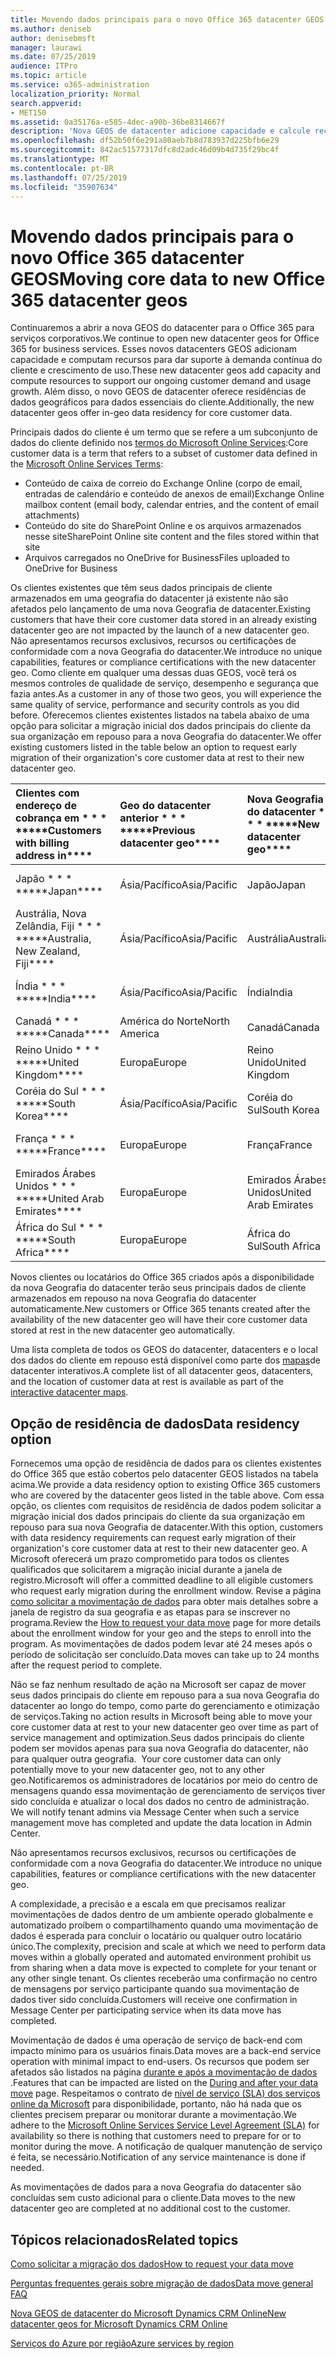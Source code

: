```yaml
---
title: Movendo dados principais para o novo Office 365 datacenter GEOS
ms.author: deniseb
author: denisebmsft
manager: laurawi
ms.date: 07/25/2019
audience: ITPro
ms.topic: article
ms.service: o365-administration
localization_priority: Normal
search.appverid:
- MET150
ms.assetid: 0a35176a-e585-4dec-a90b-36be8314667f
description: 'Nova GEOS de datacenter adicione capacidade e calcule recursos para dar suporte à demanda contínua do cliente e crescimento de uso. Além disso, o novo GEOS de datacenter oferece residências de dados geográficos para dados essenciais do cliente. Principais dados do cliente é um termo que se refere a um subconjunto de dados do cliente definido nos termos do Microsoft Online Services: conteúdo da caixa de correio do Exchange Online (corpo de email, entradas de calendário e conteúdo de anexos de email) e conteúdo do site do SharePoint Online e os arquivos armazenados nesse site e arquivos carregados no OneDrive for Business.'
ms.openlocfilehash: df52b50f6e291a80aeb7b8d783937d225bfb6e29
ms.sourcegitcommit: 842ac51577317dfc8d2adc46d09b4d735f29bc4f
ms.translationtype: MT
ms.contentlocale: pt-BR
ms.lasthandoff: 07/25/2019
ms.locfileid: "35907634"
---
```

# <a name="moving-core-data-to-new-office-365-datacenter-geos"></a><span data-ttu-id="f9278-105">Movendo dados principais para o novo Office 365 datacenter GEOS</span><span class="sxs-lookup"><span data-stu-id="f9278-105">Moving core data to new Office 365 datacenter geos</span></span>

<span data-ttu-id="f9278-106">Continuaremos a abrir a nova GEOS do datacenter para o Office 365 para serviços corporativos.</span><span class="sxs-lookup"><span data-stu-id="f9278-106">We continue to open new datacenter geos for Office 365 for business services.</span></span> <span data-ttu-id="f9278-107">Esses novos datacenters GEOS adicionam capacidade e computam recursos para dar suporte à demanda contínua do cliente e crescimento de uso.</span><span class="sxs-lookup"><span data-stu-id="f9278-107">These new datacenter geos add capacity and compute resources to support our ongoing customer demand and usage growth.</span></span> <span data-ttu-id="f9278-108">Além disso, o novo GEOS de datacenter oferece residências de dados geográficos para dados essenciais do cliente.</span><span class="sxs-lookup"><span data-stu-id="f9278-108">Additionally, the new datacenter geos offer in-geo data residency for core customer data.</span></span> 

<span data-ttu-id="f9278-109">Principais dados do cliente é um termo que se refere a um subconjunto de dados do cliente definido nos [termos do Microsoft Online Services](https://go.microsoft.com/fwlink/p/?LinkID=249048):</span><span class="sxs-lookup"><span data-stu-id="f9278-109">Core customer data is a term that refers to a subset of customer data defined in the [Microsoft Online Services Terms](https://go.microsoft.com/fwlink/p/?LinkID=249048):</span></span> 
- <span data-ttu-id="f9278-110">Conteúdo de caixa de correio do Exchange Online (corpo de email, entradas de calendário e conteúdo de anexos de email)</span><span class="sxs-lookup"><span data-stu-id="f9278-110">Exchange Online mailbox content (email body, calendar entries, and the content of email attachments)</span></span>
- <span data-ttu-id="f9278-111">Conteúdo do site do SharePoint Online e os arquivos armazenados nesse site</span><span class="sxs-lookup"><span data-stu-id="f9278-111">SharePoint Online site content and the files stored within that site</span></span>
- <span data-ttu-id="f9278-112">Arquivos carregados no OneDrive for Business</span><span class="sxs-lookup"><span data-stu-id="f9278-112">Files uploaded to OneDrive for Business</span></span> 
  
<span data-ttu-id="f9278-113">Os clientes existentes que têm seus dados principais de cliente armazenados em uma geografia do datacenter já existente não são afetados pelo lançamento de uma nova Geografia de datacenter.</span><span class="sxs-lookup"><span data-stu-id="f9278-113">Existing customers that have their core customer data stored in an already existing datacenter geo are not impacted by the launch of a new datacenter geo.</span></span> <span data-ttu-id="f9278-114">Não apresentamos recursos exclusivos, recursos ou certificações de conformidade com a nova Geografia do datacenter.</span><span class="sxs-lookup"><span data-stu-id="f9278-114">We introduce no unique capabilities, features or compliance certifications with the new datacenter geo.</span></span> <span data-ttu-id="f9278-115">Como cliente em qualquer uma dessas duas GEOS, você terá os mesmos controles de qualidade de serviço, desempenho e segurança que fazia antes.</span><span class="sxs-lookup"><span data-stu-id="f9278-115">As a customer in any of those two geos, you will experience the same quality of service, performance and security controls as you did before.</span></span> <span data-ttu-id="f9278-116">Oferecemos clientes existentes listados na tabela abaixo de uma opção para solicitar a migração inicial dos dados principais do cliente da sua organização em repouso para a nova Geografia do datacenter.</span><span class="sxs-lookup"><span data-stu-id="f9278-116">We offer existing customers listed in the table below an option to request early migration of their organization's core customer data at rest to their new datacenter geo.</span></span>
  
|<span data-ttu-id="f9278-117">Clientes com endereço de cobrança em \* \* \* \*</span><span class="sxs-lookup"><span data-stu-id="f9278-117">\*\*\*\*Customers with billing address in\*\*\*\*</span></span>|<span data-ttu-id="f9278-118">Geo do datacenter anterior \* \* \* \*</span><span class="sxs-lookup"><span data-stu-id="f9278-118">\*\*\*\*Previous datacenter geo\*\*\*\*</span></span>|<span data-ttu-id="f9278-119">Nova Geografia do datacenter \* \* \* \*</span><span class="sxs-lookup"><span data-stu-id="f9278-119">\*\*\*\*New datacenter geo\*\*\*\*</span></span>|<span data-ttu-id="f9278-120">Geo disponível desde \* \* \* \*</span><span class="sxs-lookup"><span data-stu-id="f9278-120">\*\*\*\*Geo available since\*\*\*\*</span></span>|
|:-----|:-----|:-----|:-----|
|<span data-ttu-id="f9278-121">Japão \* \* \* \*</span><span class="sxs-lookup"><span data-stu-id="f9278-121">\*\*\*\*Japan\*\*\*\*</span></span>| <span data-ttu-id="f9278-122">Ásia/Pacífico</span><span class="sxs-lookup"><span data-stu-id="f9278-122">Asia/Pacific</span></span> | <span data-ttu-id="f9278-123">Japão</span><span class="sxs-lookup"><span data-stu-id="f9278-123">Japan</span></span> | <span data-ttu-id="f9278-124">Dezembro de 2014</span><span class="sxs-lookup"><span data-stu-id="f9278-124">December 2014</span></span> |
|<span data-ttu-id="f9278-125">Austrália, Nova Zelândia, Fiji \* \* \* \*</span><span class="sxs-lookup"><span data-stu-id="f9278-125">\*\*\*\*Australia, New Zealand, Fiji\*\*\*\*</span></span>| <span data-ttu-id="f9278-126">Ásia/Pacífico</span><span class="sxs-lookup"><span data-stu-id="f9278-126">Asia/Pacific</span></span> | <span data-ttu-id="f9278-127">Austrália</span><span class="sxs-lookup"><span data-stu-id="f9278-127">Australia</span></span> | <span data-ttu-id="f9278-128">Março de 2015</span><span class="sxs-lookup"><span data-stu-id="f9278-128">March 2015</span></span> |
|<span data-ttu-id="f9278-129">Índia \* \* \* \*</span><span class="sxs-lookup"><span data-stu-id="f9278-129">\*\*\*\*India\*\*\*\*</span></span>| <span data-ttu-id="f9278-130">Ásia/Pacífico</span><span class="sxs-lookup"><span data-stu-id="f9278-130">Asia/Pacific</span></span> | <span data-ttu-id="f9278-131">Índia</span><span class="sxs-lookup"><span data-stu-id="f9278-131">India</span></span> | <span data-ttu-id="f9278-132">Outubro de 2015</span><span class="sxs-lookup"><span data-stu-id="f9278-132">October 2015</span></span> |
|<span data-ttu-id="f9278-133">Canadá \* \* \* \*</span><span class="sxs-lookup"><span data-stu-id="f9278-133">\*\*\*\*Canada\*\*\*\*</span></span>| <span data-ttu-id="f9278-134">América do Norte</span><span class="sxs-lookup"><span data-stu-id="f9278-134">North America</span></span> | <span data-ttu-id="f9278-135">Canadá</span><span class="sxs-lookup"><span data-stu-id="f9278-135">Canada</span></span> | <span data-ttu-id="f9278-136">Maio de 2016</span><span class="sxs-lookup"><span data-stu-id="f9278-136">May 2016</span></span> |
|<span data-ttu-id="f9278-137">Reino Unido \* \* \* \*</span><span class="sxs-lookup"><span data-stu-id="f9278-137">\*\*\*\*United Kingdom\*\*\*\*</span></span>| <span data-ttu-id="f9278-138">Europa</span><span class="sxs-lookup"><span data-stu-id="f9278-138">Europe</span></span> | <span data-ttu-id="f9278-139">Reino Unido</span><span class="sxs-lookup"><span data-stu-id="f9278-139">United Kingdom</span></span> | <span data-ttu-id="f9278-140">Setembro de 2016</span><span class="sxs-lookup"><span data-stu-id="f9278-140">September 2016</span></span> |
|<span data-ttu-id="f9278-141">Coréia do Sul \* \* \* \*</span><span class="sxs-lookup"><span data-stu-id="f9278-141">\*\*\*\*South Korea\*\*\*\*</span></span>| <span data-ttu-id="f9278-142">Ásia/Pacífico</span><span class="sxs-lookup"><span data-stu-id="f9278-142">Asia/Pacific</span></span> | <span data-ttu-id="f9278-143">Coréia do Sul</span><span class="sxs-lookup"><span data-stu-id="f9278-143">South Korea</span></span> | <span data-ttu-id="f9278-144">Abril de 2017</span><span class="sxs-lookup"><span data-stu-id="f9278-144">April 2017</span></span> |
|<span data-ttu-id="f9278-145">França \* \* \* \*</span><span class="sxs-lookup"><span data-stu-id="f9278-145">\*\*\*\*France\*\*\*\*</span></span>| <span data-ttu-id="f9278-146">Europa</span><span class="sxs-lookup"><span data-stu-id="f9278-146">Europe</span></span> | <span data-ttu-id="f9278-147">França</span><span class="sxs-lookup"><span data-stu-id="f9278-147">France</span></span> | <span data-ttu-id="f9278-148">Março de 2018</span><span class="sxs-lookup"><span data-stu-id="f9278-148">March 2018</span></span> |
|<span data-ttu-id="f9278-149">Emirados Árabes Unidos \* \* \* \*</span><span class="sxs-lookup"><span data-stu-id="f9278-149">\*\*\*\*United Arab Emirates\*\*\*\*</span></span>| <span data-ttu-id="f9278-150">Europa</span><span class="sxs-lookup"><span data-stu-id="f9278-150">Europe</span></span> | <span data-ttu-id="f9278-151">Emirados Árabes Unidos</span><span class="sxs-lookup"><span data-stu-id="f9278-151">United Arab Emirates</span></span> | <span data-ttu-id="f9278-152">Junho de 2019</span><span class="sxs-lookup"><span data-stu-id="f9278-152">June 2019</span></span> |
|<span data-ttu-id="f9278-153">África do Sul \* \* \* \*</span><span class="sxs-lookup"><span data-stu-id="f9278-153">\*\*\*\*South Africa\*\*\*\*</span></span>| <span data-ttu-id="f9278-154">Europa</span><span class="sxs-lookup"><span data-stu-id="f9278-154">Europe</span></span> | <span data-ttu-id="f9278-155">África do Sul</span><span class="sxs-lookup"><span data-stu-id="f9278-155">South Africa</span></span> | <span data-ttu-id="f9278-156">Julho de 2019</span><span class="sxs-lookup"><span data-stu-id="f9278-156">July 2019</span></span> |
  
<span data-ttu-id="f9278-157">Novos clientes ou locatários do Office 365 criados após a disponibilidade da nova Geografia do datacenter terão seus principais dados de cliente armazenados em repouso na nova Geografia do datacenter automaticamente.</span><span class="sxs-lookup"><span data-stu-id="f9278-157">New customers or Office 365 tenants created after the availability of the new datacenter geo will have their core customer data stored at rest in the new datacenter geo automatically.</span></span>
  
<span data-ttu-id="f9278-158">Uma lista completa de todos os GEOS do datacenter, datacenters e o local dos dados do cliente em repouso está disponível como parte dos [mapas](https://office.com/datamaps)de datacenter interativos.</span><span class="sxs-lookup"><span data-stu-id="f9278-158">A complete list of all datacenter geos, datacenters, and the location of customer data at rest is available as part of the [interactive datacenter maps](https://office.com/datamaps).</span></span> 
  
## <a name="data-residency-option"></a><span data-ttu-id="f9278-159">Opção de residência de dados</span><span class="sxs-lookup"><span data-stu-id="f9278-159">Data residency option</span></span>

<span data-ttu-id="f9278-160">Fornecemos uma opção de residência de dados para os clientes existentes do Office 365 que estão cobertos pelo datacenter GEOS listados na tabela acima.</span><span class="sxs-lookup"><span data-stu-id="f9278-160">We provide a data residency option to existing Office 365 customers who are covered by the datacenter geos listed in the table above.</span></span> <span data-ttu-id="f9278-161">Com essa opção, os clientes com requisitos de residência de dados podem solicitar a migração inicial dos dados principais do cliente da sua organização em repouso para sua nova Geografia de datacenter.</span><span class="sxs-lookup"><span data-stu-id="f9278-161">With this option, customers with data residency requirements can request early migration of their organization's core customer data at rest to their new datacenter geo.</span></span>  <span data-ttu-id="f9278-162">A Microsoft oferecerá um prazo comprometido para todos os clientes qualificados que solicitarem a migração inicial durante a janela de registro.</span><span class="sxs-lookup"><span data-stu-id="f9278-162">Microsoft will offer a committed deadline to all eligible customers who request early migration during the enrollment window.</span></span>  <span data-ttu-id="f9278-163">Revise a página [como solicitar a movimentação de dados](request-your-data-move.md) para obter mais detalhes sobre a janela de registro da sua geografia e as etapas para se inscrever no programa.</span><span class="sxs-lookup"><span data-stu-id="f9278-163">Review the [How to request your data move](request-your-data-move.md) page for more details about the enrollment window for your geo and the steps to enroll into the program.</span></span>  <span data-ttu-id="f9278-164">As movimentações de dados podem levar até 24 meses após o período de solicitação ser concluído.</span><span class="sxs-lookup"><span data-stu-id="f9278-164">Data moves can take up to 24 months after the request period to complete.</span></span>

<span data-ttu-id="f9278-165">Não se faz nenhum resultado de ação na Microsoft ser capaz de mover seus dados principais do cliente em repouso para a sua nova Geografia do datacenter ao longo do tempo, como parte do gerenciamento e otimização de serviços.</span><span class="sxs-lookup"><span data-stu-id="f9278-165">Taking no action results in Microsoft being able to move your core customer data at rest to your new datacenter geo over time as part of service management and optimization.</span></span><span data-ttu-id="f9278-166">Seus dados principais do cliente podem ser movidos apenas para sua nova Geografia do datacenter, não para qualquer outra geografia.</span><span class="sxs-lookup"><span data-stu-id="f9278-166">  Your core customer data can only potentially move to your new datacenter geo, not to any other geo.</span></span><span data-ttu-id="f9278-167">Notificaremos os administradores de locatários por meio do centro de mensagens quando essa movimentação de gerenciamento de serviços tiver sido concluída e atualizar o local dos dados no centro de administração.</span><span class="sxs-lookup"><span data-stu-id="f9278-167">  We will notify tenant admins via Message Center when such a service management move has completed and update the data location in Admin Center.</span></span>
   
<span data-ttu-id="f9278-168">Não apresentamos recursos exclusivos, recursos ou certificações de conformidade com a nova Geografia do datacenter.</span><span class="sxs-lookup"><span data-stu-id="f9278-168">We introduce no unique capabilities, features or compliance certifications with the new datacenter geo.</span></span>
    
<span data-ttu-id="f9278-169">A complexidade, a precisão e a escala em que precisamos realizar movimentações de dados dentro de um ambiente operado globalmente e automatizado proíbem o compartilhamento quando uma movimentação de dados é esperada para concluir o locatário ou qualquer outro locatário único.</span><span class="sxs-lookup"><span data-stu-id="f9278-169">The complexity, precision and scale at which we need to perform data moves within a globally operated and automated environment prohibit us from sharing when a data move is expected to complete for your tenant or any other single tenant.</span></span> <span data-ttu-id="f9278-170">Os clientes receberão uma confirmação no centro de mensagens por serviço participante quando sua movimentação de dados tiver sido concluída.</span><span class="sxs-lookup"><span data-stu-id="f9278-170">Customers will receive one confirmation in Message Center per participating service when its data move has completed.</span></span> 
    
<span data-ttu-id="f9278-171">Movimentação de dados é uma operação de serviço de back-end com impacto mínimo para os usuários finais.</span><span class="sxs-lookup"><span data-stu-id="f9278-171">Data moves are a back-end service operation with minimal impact to end-users.</span></span> <span data-ttu-id="f9278-172">Os recursos que podem ser afetados são listados na página [durante e após a movimentação de dados](during-and-after-your-data-move.md) .</span><span class="sxs-lookup"><span data-stu-id="f9278-172">Features that can be impacted are listed on the [During and after your data move](during-and-after-your-data-move.md) page.</span></span> <span data-ttu-id="f9278-173">Respeitamos o contrato de [nível de serviço (SLA) dos serviços online da Microsoft](https://go.microsoft.com/fwlink/p/?LinkId=523897) para disponibilidade, portanto, não há nada que os clientes precisem preparar ou monitorar durante a movimentação.</span><span class="sxs-lookup"><span data-stu-id="f9278-173">We adhere to the [Microsoft Online Services Service Level Agreement (SLA)](https://go.microsoft.com/fwlink/p/?LinkId=523897) for availability so there is nothing that customers need to prepare for or to monitor during the move.</span></span> <span data-ttu-id="f9278-174">A notificação de qualquer manutenção de serviço é feita, se necessário.</span><span class="sxs-lookup"><span data-stu-id="f9278-174">Notification of any service maintenance is done if needed.</span></span> 

<span data-ttu-id="f9278-175">As movimentações de dados para a nova Geografia do datacenter são concluídas sem custo adicional para o cliente.</span><span class="sxs-lookup"><span data-stu-id="f9278-175">Data moves to the new datacenter geo are completed at no additional cost to the customer.</span></span>
    
## <a name="related-topics"></a><span data-ttu-id="f9278-176">Tópicos relacionados</span><span class="sxs-lookup"><span data-stu-id="f9278-176">Related topics</span></span> 
 
[<span data-ttu-id="f9278-177">Como solicitar a migração dos dados</span><span class="sxs-lookup"><span data-stu-id="f9278-177">How to request your data move</span></span>](request-your-data-move.md)
    
[<span data-ttu-id="f9278-178">Perguntas frequentes gerais sobre migração de dados</span><span class="sxs-lookup"><span data-stu-id="f9278-178">Data move general FAQ</span></span>](data-move-faq.md)
  
[<span data-ttu-id="f9278-179">Nova GEOS de datacenter do Microsoft Dynamics CRM Online</span><span class="sxs-lookup"><span data-stu-id="f9278-179">New datacenter geos for Microsoft Dynamics CRM Online</span></span>](https://go.microsoft.com/fwlink/p/?Linkid=615924)
  
[<span data-ttu-id="f9278-180">Serviços do Azure por região</span><span class="sxs-lookup"><span data-stu-id="f9278-180">Azure services by region</span></span>](https://azure.microsoft.com/en-us/regions/)
